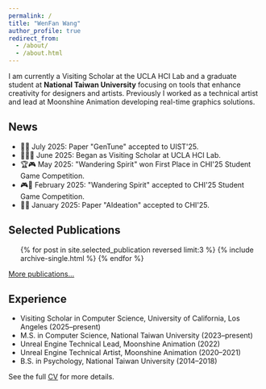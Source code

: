 ```yaml
---
permalink: /
title: "WenFan Wang"
author_profile: true
redirect_from:
  - /about/
  - /about.html
---
```


I am currently a Visiting Scholar at the UCLA HCI Lab and a graduate student at **National Taiwan University** focusing on tools that enhance creativity for designers and artists. Previously I worked as a technical artist and lead at Moonshine Animation developing real-time graphics solutions.

## News
- 📝✨ July 2025: Paper "GenTune" accepted to UIST'25.
- 🧑‍🔬🏫 June 2025: Began as Visiting Scholar at UCLA HCI Lab.
- 🏆🎮 May 2025: "Wandering Spirit" won First Place in CHI'25 Student Game Competition.
- 🎮🎉 February 2025: "Wandering Spirit" accepted to CHI'25 Student Game Competition.
- 🤖🎉 January 2025: Paper "AIdeation" accepted to CHI'25.

## Selected Publications
<ul class="selected-publications-list">
{% for post in site.selected_publication reversed limit:3 %}
  {% include archive-single.html %}
{% endfor %}
</ul>
<p class="text-right"><a href="{{ '/publications/' | relative_url }}">More publications...</a></p>

## Experience
- Visiting Scholar in Computer Science, University of California, Los Angeles (2025&ndash;present)
- M.S. in Computer Science, National Taiwan University (2023&ndash;present)
- Unreal Engine Technical Lead, Moonshine Animation (2022)
- Unreal Engine Technical Artist, Moonshine Animation (2020&ndash;2021)
- B.S. in Psychology, National Taiwan University (2014&ndash;2018)

See the full <a href="{{ '/cv/' | relative_url }}">CV</a> for more details.
